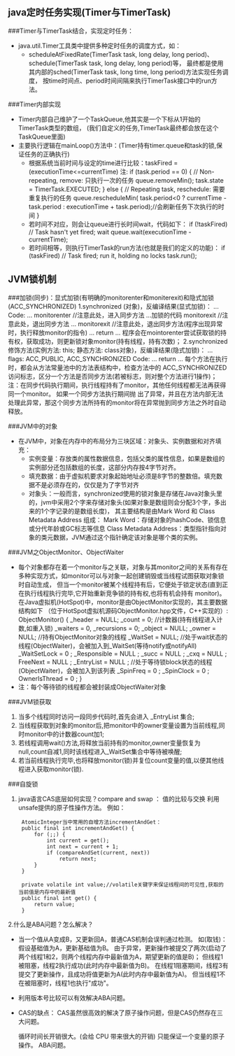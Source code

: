 
## java定时任务实现(Timer与TimerTask)
###Timer与TimerTask结合，实现定时任务： 
* java.util.Timer工具类中提供多种定时任务的调度方式，如：
   * scheduleAtFixedRate(TimerTask task, long delay, long period)、schedule(TimerTask task, long delay, long period)等，
   最终都是使用其内部的sched(TimerTask task, long time, long period)方法实现任务调度，
   按time时间点、period时间间隔来执行TimerTask接口中的run方法。
   
###Timer内部实现
* Timer内部自己维护了一个TaskQueue,他其实是一个下标从1开始的TimerTask类型的数组，
    (我们自定义的任务,TimerTask最终都会放在这个TaskQueue里面)
* 主要执行逻辑在mainLoop()方法中：(Timer持有timer.queue和task的锁,保证任务的正确执行)
   * 根据系统当前时间与设定的time进行比较：taskFired = (executionTime<=currentTime)
     注: if (task.period == 0) { // Non-repeating, remove: 只执行一次的任务
           queue.removeMin();
           task.state = TimerTask.EXECUTED;
       } else { // Repeating task, reschedule: 需要重复执行的任务
           queue.rescheduleMin(
           task.period<0 ? currentTime   - task.period : executionTime + task.period);//会刷新任务下次执行的时间
       }
   * 若时间不对应，则会让queue进行长时间wait，代码如下：
    if (!taskFired) // Task hasn't yet fired; wait
         queue.wait(executionTime - currentTime);
   * 若时间相等，则执行TimerTask的run方法(也就是我们的定义的功能)：
    if (taskFired)  // Task fired; run it, holding no locks
        task.run();
            
            
## JVM锁机制
###加锁(同步)：显式加锁(有明确的monitorenter和moniterexit)和隐式加锁(ACC_SYNCHRONIZED)
    1.synchronized (对象)，反编译结果(显式加锁)：
        ...
        Code:
        ...
        monitorenter //注意此处，进入同步方法
            ...加锁的代码
        monitorexit //注意此处，退出同步方法
        ...
        monitorexit //注意此处，退出同步方法(程序出现异常时，执行释放monitor的指令)
        ...
        return
        ...
      程序会在mointorenter尝试获取锁的持有权，获取成功，则更新锁对象monitor(持有线程，持有次数)；
    2.synchronized修饰方法(实例方法: this; 静态方法: class对象)，反编译结果(隐式加锁)：
        ...
        flags: ACC_PUBLIC, ACC_SYNCHRONIZED
        Code:
        ...
        return
        ...
      每个方法在执行时，都会从方法常量池中的方法表结构中，检查方法中的 ACC_SYNCHRONIZED 访问标志，区分一个方法是否同步方法(若被标志，则对整个方法进行1操作)；
    注：在同步代码执行期间，执行线程持有了monitor，其他任何线程都无法再获得同一个monitor。
        如果一个同步方法执行期间抛 出了异常，并且在方法内部无法处理此异常，那这个同步方法所持有的monitor将在异常抛到同步方法之外时自动释放。

###JVM中的对象
* 在JVM中，对象在内存中的布局分为三块区域：对象头、实例数据和对齐填充：
    * 实例变量：存放类的属性数据信息，包括父类的属性信息，如果是数组的实例部分还包括数组的长度，这部分内存按4字节对齐。
    * 填充数据：由于虚拟机要求对象起始地址必须是8字节的整数倍。填充数据不是必须存在的，仅仅是为了字节对齐
    * 对象头：一般而言，synchronized使用的锁对象是存储在Java对象头里的，jvm中采用2个字来存储对象头(如果对象是数组则会分配3个字，多出来的1个字记录的是数组长度)，
        其主要结构是由Mark Word 和 Class Metadata Address 组成：
         Mark Word：存储对象的hashCode、锁信息或分代年龄或GC标志等信息
         Class Metadata Address：类型指针指向对象的类元数据，JVM通过这个指针确定该对象是哪个类的实例。
    
###JVM之ObjectMonitor、ObjectWaiter
* 每个对象都存在着一个monitor与之关联，对象与其monitor之间的关系有存在多种实现方式，如monitor可以与对象一起创建销毁或当线程试图获取对象锁时自动生成，
    但当一个monitor被某个线程持有后，它便处于锁定状态(直到正在执行线程执行完毕,它开始重新竞争锁的持有权,也将有机会持有 monitor)。在Java虚拟机(HotSpot)中，monitor是由ObjectMonitor实现的，其主要数据结构如下
    （位于HotSpot虚拟机源码ObjectMonitor.hpp文件，C++实现的）:
      ObjectMonitor() {
          _header       = NULL;
          _count        = 0; //计数器(持有线程进入计数,如重入锁)
          _waiters      = 0,
          _recursions   = 0;
          _object       = NULL;
          _owner        = NULL; //持有ObjectMonitor对象的线程
          _WaitSet      = NULL; //处于wait状态的线程(ObjectWaiter)，会被加入到_WaitSet(等待notify或notifyAll)
          _WaitSetLock  = 0 ;
          _Responsible  = NULL ;
          _succ         = NULL ;
          _cxq          = NULL ;
          FreeNext      = NULL ;
          _EntryList    = NULL ; //处于等待锁block状态的线程(ObjectWaiter)，会被加入到该列表
          _SpinFreq     = 0 ;
          _SpinClock    = 0 ;
          OwnerIsThread = 0 ;
        }
* 注：每个等待锁的线程都会被封装成ObjectWaiter对象
      
###JVM锁获取
1. 当多个线程同时访问一段同步代码时,首先会进入 _EntryList 集合;
2. 当线程获取到对象的monitor后,把monitor中的owner变量设置为当前线程,同时monitor中的计数器count加1;
3. 若线程调用wait()方法,将释放当前持有的monitor,owner变量恢复为null,count自减1,同时该线程进入_WaitSet集合中等待被唤醒;
4. 若当前线程执行完毕,也将释放monitor(锁)并复位count变量的值,以便其他线程进入获取monitor(锁).
   
   
###自旋锁   
1. java语言CAS底层如何实现？compare and swap ：  值的比较与交换
        利用unsafe提供的原子性操作方法。
        例如：
        
        AtomicInteger当中常用的自增方法incrementAndGet：
        public final int incrementAndGet() {
            for (;;) {
                int current = get();
                int next = current + 1;
                if (compareAndSet(current, next))
                    return next;
            }
        }
        
        private volatile int value;//volatile关键字来保证线程间的可见性,获取的当前值是内存中的最新值 
        public final int get() {
            return value;
        }
    
2.什么是ABA问题？怎么解决？  
* 当一个值从A变成B，又更新回A，普通CAS机制会误判通过检测。
    如(取钱)：
        假设基础值为A，更新基础值为B。
        由于异常，更新操作被提交了两次(启动了两个线程1和2，则两个线程内存中最新值为A，期望更新的值是B)；
        但线程1被阻塞，线程2执行成功(此时内存中最新值为B)。
        在线程1阻塞期间，线程3有提交了更新操作，且成功将值更新为A(此时内存中最新值为A)。
        但当线程1不在被阻塞时，线程1也执行"成功"。
    
* 利用版本号比较可以有效解决ABA问题。
    
* CAS的缺点：
    CAS虽然很高效的解决了原子操作问题，但是CAS仍然存在三大问题。
    
    循环时间长开销很大。(会给 CPU 带来很大的开销)
    只能保证一个变量的原子操作。
    ABA问题。
   